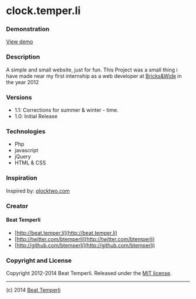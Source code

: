 # clock.temper.li

 
### Demonstration
[View demo](http://clock.temper.li)

### Description
A simple and small website, just for fun.
This Project was a small thing i have made near my first internship as a web developer at [Bricks&Wide](http://bricks-wide.ch) in the year 2012

### Versions

* 1.1: Corrections for summer & winter - time.
* 1.0: Initial Release

### Technologies
* Php
* javascript
* jQuery
* HTML & CSS


### Inspiration
Inspired by: [qlocktwo.com](http://www.qlocktwo.com/)

### Creator
#### Beat Temperli
* [http://beat.temper.li](http://beat.temper.li)
* [http://twitter.com/btemperli](http://twitter.com/btemperli)
* [http://github.com/btemperli](http://github.com/btemperli)

### Copyright and License
Copyright 2012-2014 Beat Temperli. Released under the [MIT license](LICENSE).

---
(c) 2014 [Beat Temperli](mailto:beat@temper.li)

